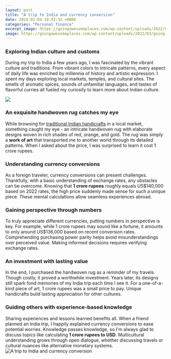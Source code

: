 ```yaml
---
layout: post
title: "A trip to India and currency conversion"
date: 2024-02-04 19:43:32 +0000
categories: "Personal finance"
excerpt_image: https://goingawesomeplaces.com/wp-content/uploads/2022/03/going-awesome-places-currency-conversion-cheat-sheet-example.jpg
image: https://goingawesomeplaces.com/wp-content/uploads/2022/03/going-awesome-places-currency-conversion-cheat-sheet-example.jpg
---
```


### Exploring Indian culture and customs  
During my trip to India a few years ago, I was fascinated by the vibrant culture and traditions. From vibrant colors to intricate patterns, every aspect of daily life was enriched by millennia of history and artistic expression. I spent my days exploring local markets, temples, and cultural sites. The smells of aromatic spices, sounds of unfamiliar languages, and tastes of flavorful curries all fueled my curiosity to learn more about Indian culture. 

![](https://goingawesomeplaces.com/wp-content/uploads/2012/10/Oanda-fxCheatSheet-261x300.png)
### An exquisite handwoven rug catches my eye
While browsing for [traditional Indian handicrafts](https://store.fi.io.vn/womens-cute-duck-gift-for-mom-mother-duckling-duck-waterfowl-lovers-v-neck-t-shirt/women&) in a local market, something caught my eye - an intricate handwoven rug with elaborate designs woven in rich shades of red, orange, and gold. The rug was simply a **work of art** that transported me to another world through its detailed patterns. When I asked about the price, I was surprised to learn it cost 1 crore rupees. 
### Understanding currency conversions
As a foreign traveler, currency conversions can present challenges. Thankfully, with a basic understanding of exchange rates, any obstacles can be overcome. Knowing that **1 crore rupees** roughly equals US$140,000 based on 2022 rates, the high price suddenly made sense for such a unique piece. These mental calculations allow seamless experiences abroad.
### Gaining perspective through numbers  
To truly appreciate different currencies, putting numbers in perspective is key. For example, while 1 crore rupees may sound like a fortune, it amounts to only around US$136,000 based on recent conversion rates. Comprehending purchasing power parity helps avoid misunderstandings over perceived value. Making informed decisions requires verifying exchange rates.
### An investment with lasting value
In the end, I purchased the handwoven rug as a reminder of my travels. Though costly, it proved a worthwhile investment. Years later, its designs still spark fond memories of my India trip each time I see it. For a one-of-a-kind piece of art, 1 crore rupees was a small price to pay. Unique handicrafts build lasting appreciation for other cultures.
### Guiding others with experience-based knowledge  
Sharing experiences and lessons learned benefits all. When a friend planned an India trip, I happily explained currency conversions to ease potential worries. Knowledge passes knowledge, so I'm always glad to discuss topics like calculating **1 crore rupees to USD**. Multicultural understanding grows through open dialogue, whether discussing travels or cultural nuances like alternative monetary systems.
![A trip to India and currency conversion](https://goingawesomeplaces.com/wp-content/uploads/2022/03/going-awesome-places-currency-conversion-cheat-sheet-example.jpg)